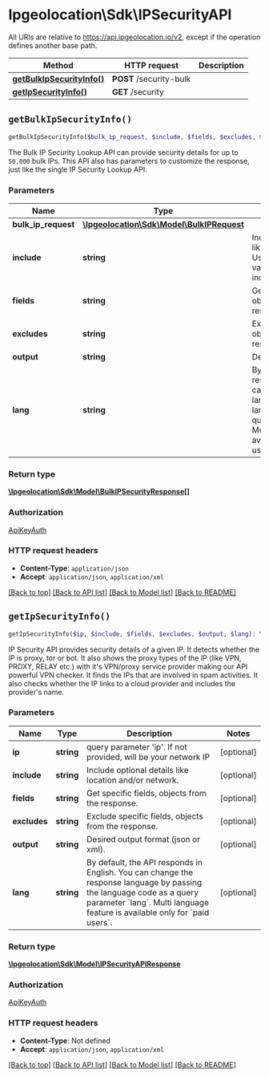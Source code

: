 # Ipgeolocation\Sdk\IPSecurityAPI

All URIs are relative to https://api.ipgeolocation.io/v2, except if the operation defines another base path.

| Method | HTTP request | Description |
| ------------- | ------------- | ------------- |
| [**getBulkIpSecurityInfo()**](IPSecurityAPI.md#getBulkIpSecurityInfo) | **POST** /security-bulk |  |
| [**getIpSecurityInfo()**](IPSecurityAPI.md#getIpSecurityInfo) | **GET** /security |  |


## `getBulkIpSecurityInfo()`

```php
getBulkIpSecurityInfo($bulk_ip_request, $include, $fields, $excludes, $output, $lang): \Ipgeolocation\Sdk\\Model\BulkIPSecurityResponse[]
```



The Bulk IP Security Lookup API can provide security details for up to `50,000` bulk IPs. This API also has parameters to customize the response, just like the single IP Security Lookup API.

### Parameters

| Name | Type | Description  | Notes |
| ------------- | ------------- | ------------- | ------------- |
| **bulk_ip_request** | [**\Ipgeolocation\Sdk\\Model\BulkIPRequest**](../Model/BulkIPRequest.md)|  | |
| **include** | **string**| Include optional objects like &#x60;location&#x60;, &#x60;network&#x60;.  Use comma-separated values. Example: include&#x3D;location,network | [optional] |
| **fields** | **string**| Get specific fields, objects from the response. | [optional] |
| **excludes** | **string**| Exclude specific fields, objects from the response. | [optional] |
| **output** | **string**| Desired output format. | [optional] |
| **lang** | **string**| By default, the API responds in English. You can change the response language by passing the language code as a query parameter &#x60;lang&#x60;. Multi language feature is available only for &#x60;paid users&#x60;. | [optional] |

### Return type

[**\Ipgeolocation\Sdk\\Model\BulkIPSecurityResponse[]**](../Model/BulkIPSecurityResponse.md)

### Authorization

[ApiKeyAuth](../../README.md#ApiKeyAuth)

### HTTP request headers

- **Content-Type**: `application/json`
- **Accept**: `application/json`, `application/xml`

[[Back to top]](#) [[Back to API list]](../../README.md#endpoints)
[[Back to Model list]](../../README.md#models)
[[Back to README]](../../README.md)

## `getIpSecurityInfo()`

```php
getIpSecurityInfo($ip, $include, $fields, $excludes, $output, $lang): \Ipgeolocation\Sdk\\Model\IPSecurityAPIResponse
```



IP Security API provides security details of a given IP. It detects whether the IP is proxy, tor or bot. It also shows the proxy types of the IP (like VPN, PROXY, RELAY etc.) with it's VPN/proxy service provider making our API powerful VPN checker. It finds the IPs that are involved in spam activities. It also checks whether the IP links to a cloud provider and includes the provider's name.

### Parameters

| Name | Type | Description  | Notes |
| ------------- | ------------- | ------------- | ------------- |
| **ip** | **string**| query parameter &#39;ip&#39;. If not provided, will be your network IP | [optional] |
| **include** | **string**| Include optional details like location and/or network. | [optional] |
| **fields** | **string**| Get specific fields, objects from the response. | [optional] |
| **excludes** | **string**| Exclude specific fields, objects from the response. | [optional] |
| **output** | **string**| Desired output format (json or xml). | [optional] |
| **lang** | **string**| By default, the API responds in English. You can change the response language by passing the language code as a query parameter &#x60;lang&#x60;. Multi language feature is available only for &#x60;paid users&#x60;. | [optional] |

### Return type

[**\Ipgeolocation\Sdk\\Model\IPSecurityAPIResponse**](../Model/IPSecurityAPIResponse.md)

### Authorization

[ApiKeyAuth](../../README.md#ApiKeyAuth)

### HTTP request headers

- **Content-Type**: Not defined
- **Accept**: `application/json`, `application/xml`

[[Back to top]](#) [[Back to API list]](../../README.md#endpoints)
[[Back to Model list]](../../README.md#models)
[[Back to README]](../../README.md)
